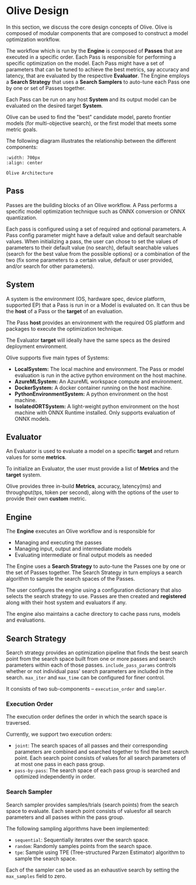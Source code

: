 # Olive Design
In this section, we discuss the core design concepts of Olive. Olive is composed of modular components
that are composed to construct a model optimization workflow.

The workflow which is run by the **Engine** is composed of **Passes** that are executed in a specific order.
Each Pass is responsible for performing a specific optimization on the model. Each Pass might have a set of parameters that
can be tuned to achieve the best metrics, say accuracy and latency, that are evaluated by the respective **Evaluator**.
The Engine employs a **Search Strategy** that uses a **Search Samplers** to auto-tune each Pass one by one or set of Passes together.

Each Pass can be run on any host **System** and its output model can be evaluated on the desired target **System**.

Olive can be used to find the "best" candidate model, pareto frontier models (for multi-objective search), or the first model
that meets some metric goals.

The following diagram illustrates the relationship between the different components:

```{figure} ../../images/olive-design.png
:width: 700px
:align: center

Olive Architecture
```

## Pass
Passes are the building blocks of an Olive workflow. A Pass performs a specific model optimization technique such as ONNX
conversion or ONNX quantization.

Each pass is configured using a set of required and optional parameters. A Pass config parameter might have a
default value and default searchable values. When initializing a pass, the user can chose to set the values of parameters to
their default value (no search), default searchable values (search for the best value from the possible options) or a
combination of the two (fix some parameters to a certain value, default or user provided, and/or search for other parameters).

## System
A system is the environment (OS, hardware spec, device platform, supported EP) that a Pass is run in or a Model is
evaluated on. It can thus be the **host** of a Pass or the **target** of an evaluation.

The Pass **host** provides an environment with the required OS platform and packages to execute the optimization
technique.

The Evaluator **target** will ideally have the same specs as the desired deployment environment.

Olive supports five main types of Systems:
- **LocalSystem:** The local machine and environment. The Pass or model evaluation is run in the active python environment on
  the host machine.
- **AzureMLSystem:** An AzureML workspace compute and environment.
- **DockerSystem:** A docker container running on the host machine.
- **PythonEnvironmentSystem:** A python environment on the host machine.
- **IsolatedORTSystem:** A light-weight python environment on the host machine with ONNX Runtime installed. Only supports evaluation of ONNX models.

## Evaluator
An Evaluator is used to evaluate a model on a specific **target** and return values for some **metrics**.

To initialize an Evaluator, the user must provide a list of **Metrics** and the **target** system.

Olive provides three in-build **Metrics**, accuracy, latency(ms) and throughput(tps, token per second), along with the options of the user to provide their own
**custom** metric.

## Engine
The **Engine** executes an Olive workflow and is responsible for
- Managing and executing the passes
- Managing input, output and intermediate models
- Evaluating intermediate or final output models as needed

The Engine uses a **Search Strategy** to auto-tune the Passes one by one or the set of Passes together. The Search Strategy in
turn employs a search algorithm to sample the search spaces of the Passes.

The user configures the engine using a configuration dictionary that also selects the search strategy to use. Passes are then
created and **registered** along with their host system and evaluators if any.

The engine also maintains a cache directory to cache pass runs, models and evaluations.

## Search Strategy
Search strategy provides an optimization pipeline that finds the best search point from the search space built from one or more passes and search parameters within each of those passes. `include_pass_params` controls whether or not individual pass' search parameters are included in the search. `max_iter` and `max_time` can be configured for finer control.

It consists of two sub-components – `execution_order` and `sampler`.

### Execution Order
The execution order defines the order in which the search space is traversed.

Currently, we support two execution orders:
- `joint`: The search spaces of all passes and their corresponding parameters are combined and searched together to find the best search point. Each search point consists of values for all search parameters of at most one pass in each pass group.
- `pass-by-pass`: The search space of each pass group is searched and optimized independently in order.

### Search Sampler
Search sampler provides samples/trials (search points) from the search space to evaluate. Each search point consists of valuesfor all search parameters and all passes within the pass group.

The following sampling algorithms have been implemented:
- `sequential`: Sequentially iterates over the search space.
- `random`: Randomly samples points from the search space.
- `tpe`: Sample using TPE (Tree-structured Parzen Estimator) algorithm to sample the search space.

Each of the sampler can be used as an exhaustive search by setting the `max_samples` field to zero.
